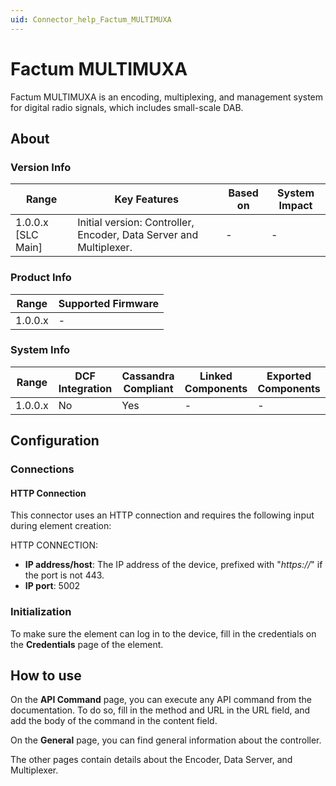 ```yaml
---
uid: Connector_help_Factum_MULTIMUXA
---
```


# Factum MULTIMUXA

Factum MULTIMUXA is an encoding, multiplexing, and management system for digital radio signals, which includes small-scale DAB.

## About

### Version Info

| Range              | Key Features                                                     | Based on   | System Impact   |
|----------------------|--------------------------------------------------------------------|--------------|-------------------|
| 1.0.0.x [SLC Main]   | Initial version: Controller, Encoder, Data Server and Multiplexer. | -            | -                 |

### Product Info

| Range     | Supported Firmware     |
|-----------|------------------------|
| 1.0.0.x   | -                      |

### System Info

| Range     | DCF Integration     | Cassandra Compliant     | Linked Components     | Exported Components     |
|-----------|---------------------|-------------------------|-----------------------|-------------------------|
| 1.0.0.x   | No                  | Yes                     | -                     | -                       |

## Configuration

### Connections

#### HTTP Connection

This connector uses an HTTP connection and requires the following input during element creation:

HTTP CONNECTION:

- **IP address/host**: The IP address of the device, prefixed with "*https://*" if the port is not 443.
- **IP port**: 5002

### Initialization

To make sure the element can log in to the device, fill in the credentials on the **Credentials** page of the element.

## How to use

On the **API Command** page, you can execute any API command from the documentation. To do so, fill in the method and URL in the URL field, and add the body of the command in the content field.

On the **General** page, you can find general information about the controller.

The other pages contain details about the Encoder, Data Server, and Multiplexer.
